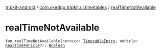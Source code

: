 [tripkit-android](../index.md) / [com.skedgo.tripkit.ui.timetables](index.md) / [realTimeNotAvailable](./real-time-not-available.md)

# realTimeNotAvailable

`fun realTimeNotAvailable(service: `[`TimetableEntry`](../com.skedgo.tripkit.ui.model/-timetable-entry/index.md)`, vehicle: `[`RealTimeVehicle`](../skedgo.tripkit.routing/-real-time-vehicle/index.md)`?): `[`Boolean`](https://kotlinlang.org/api/latest/jvm/stdlib/kotlin/-boolean/index.html)